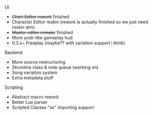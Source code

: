 UI
- ~~Chart Editor rework~~ finished
- Character Editor reskin (rework is actually finished so we just need reskin atm)
- ~~Master editor remake~~ finished
- More yosh-like gameplay hud
- 0.3.x~ Freeplay (maybe?? with variation support i think)

Backend
- More source restructuring
- Strumline class & note queue (working on)
- Song variation system
- Extra metadata stuff

Scripting
- Abstract macro rework
- Better Lua parser
- Scripted Classes "as" importing support